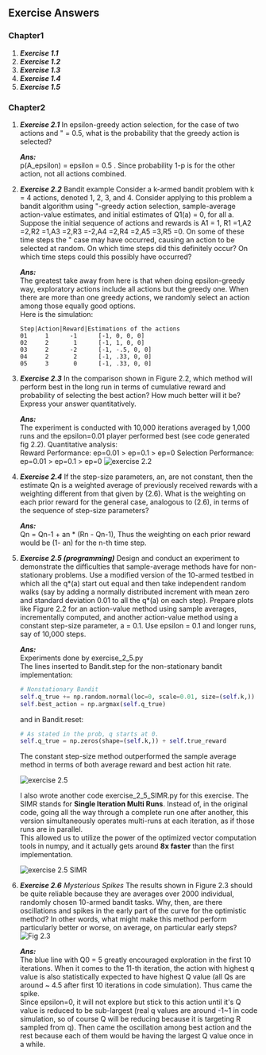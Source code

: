 ## Exercise Answers

### Chapter1
1. ***Exercise 1.1***
1. ***Exercise 1.2***
1. ***Exercise 1.3***
1. ***Exercise 1.4***
1. ***Exercise 1.5***


### Chapter2
1. ***Exercise 2.1*** In epsilon-greedy action selection, for the case of two actions and " = 0.5, what is the probability that the greedy action is selected?  

    ***Ans:***  
    p(A_epsilon) = epsilon = 0.5 . Since probability 1-p is for the other action, not all actions combined.

1. ***Exercise 2.2*** Bandit example Consider a k-armed bandit problem with k = 4 actions, denoted 1, 2, 3, and 4.
Consider applying to this problem a bandit algorithm using "-greedy action selection, sample-average action-value estimates,
 and initial estimates of Q1(a) = 0, for all a. Suppose the initial sequence of actions and rewards is A1 = 1, R1 = 1,A2 =2,R2 =1,A3 =2,R3 =-2,A4 =2,R4 =2,A5 =3,R5 =0. On some of these time steps the " case may have occurred, causing an action to be selected at random. On which time steps did this definitely occur? On which time steps could this possibly have occurred?

    ***Ans:***  
    The greatest take away from here is that when doing epsilon-greedy way, exploratory actions include all actions but the greedy one.
    When there are more than one greedy actions, we randomly select an action among those equally good options.  
    Here is the simulation:
    ```  
    Step|Action|Reward|Estimations of the actions  
    01     1      -1      [-1, 0, 0, 0]
    02     2       1      [-1, 1, 0, 0]
    03     2      -2      [-1, -.5, 0, 0]
    04     2       2      [-1, .33, 0, 0]
    05     3       0      [-1, .33, 0, 0]
   ```
1. ***Exercise 2.3*** In the comparison shown in Figure 2.2, which method will perform best in the long run in terms of cumulative reward and probability of selecting the best action? How much better will it be? Express your answer quantitatively.

    ***Ans:***  
    The experiment is conducted with 10,000 iterations averaged by 1,000 runs and the epsilon=0.01 player performed best (see code generated fig 2.2).
    Quantitative analysis:  
    Reward Performance: ep=0.01 > ep=0.1 > ep=0
    Selection Performance: ep=0.01 > ep=0.1 > ep=0
    ![exercise 2.2](images/exercise_2_2.png)
    
1. ***Exercise 2.4*** If the step-size parameters, an, are not constant, then the estimate Qn is a weighted average of previously received rewards with a weighting different from that given by (2.6).
 What is the weighting on each prior reward for the general case, analogous to (2.6), in terms of the sequence of step-size parameters?
 
    ***Ans:***  
    Qn = Qn-1 + an * (Rn - Qn-1), Thus the weighting on each prior reward would be (1- an) for the n-th time step.
    
1. ***Exercise 2.5 (programming)***  Design and conduct an experiment to demonstrate the difficulties that sample-average methods have for non-stationary problems. 
Use a modified version of the 10-armed testbed in which all the q*(a) start out equal and then take independent random walks
 (say by adding a normally distributed increment with mean zero and standard deviation 0.01 to all the q*(a) on each step).
Prepare plots like Figure 2.2 for an action-value method using sample averages, incrementally computed, and another action-value method using a constant step-size parameter, a = 0.1. Use epsilon = 0.1 and longer runs, say of 10,000 steps.
    
    ***Ans:***  
    Experiments done by exercise_2_5.py  
    The lines inserted to Bandit.step for the non-stationary bandit implementation:  
    ```python  
    # Nonstationary Bandit    
    self.q_true += np.random.normal(loc=0, scale=0.01, size=(self.k,))
    self.best_action = np.argmax(self.q_true)
    ```   
    and in Bandit.reset:
    
    ``` python
    # As stated in the prob, q starts at 0.
    self.q_true = np.zeros(shape=(self.k,)) + self.true_reward
    ```
   
    The constant step-size method outperformed the sample average method in terms of both average reward and best action hit rate.                                                                                                                                                                                                                                                                                                                                                                                                                                                                                                                                                                                                                                                                                                                                                                                                                    
    
    ![exercise 2.5](images/exercise_2_5.png)
    
    I also wrote another code exercise_2_5_SIMR.py for this exercise. 
    The SIMR stands for **Single Iteration Multi Runs**. 
    Instead of, in the original code, going all the way through a complete run one after another, 
    this version simultaneously operates multi-runs at each iteration, as if those runs are in parallel.  
    This allowed us to utilize the power of the optimized vector computation tools in numpy, and it actually
    gets around **8x faster** than the first implementation.
    
    ![exercise 2.5 SIMR](images/exercise_2_5_SIMR.png)

1. ***Exercise 2.6*** *Mysterious Spikes* The results shown in Figure 2.3 should be quite reliable because they are averages over 2000 individual, randomly chosen 10-armed bandit tasks. Why, then, are there oscillations and spikes in the early part of the curve for the optimistic method? In other words, what might make this method perform particularly better or worse, on average, on particular early steps?
    ![Fig 2.3](images/figure_2_3.png)
   
   ***Ans:***  
   The blue line with Q0 = 5 greatly encouraged exploration in the first 10 iterations.
   When it comes to the 11-th iteration, the action with highest q value is also statistically expected to have highest Q value (all Qs are around ~ 4.5 after first 10 iterations in code simulation).
   Thus came the spike.  
   Since epsilon=0, it will not explore but stick to this action until it's Q value is reduced to be sub-largest (real q values are around -1~1 in code simulation, so of course Q will be reducing because it is targeting R sampled from q). 
   Then came the oscillation among best action and the rest because each of them would be having the largest Q value once in a while.
   
   